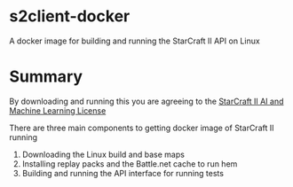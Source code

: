 # s2client-docker

A docker image for building and running the StarCraft II API on Linux

# Summary

By downloading and running this you are agreeing to the [StarCraft II AI and Machine Learning License](https://github.com/Blizzard/s2client-proto/blob/dca8b6831a84747c2cd6e0c33d6416e14838d886/DATA_LICENSE)

There are three main components to getting docker image of StarCraft II running

1. Downloading the Linux build and base maps
2. Installing replay packs and the Battle.net cache to run hem
3. Building and running the API interface for running tests

